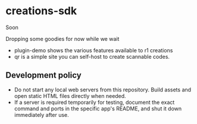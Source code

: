 # creations-sdk
Soon


Dropping some goodies for now while we wait
- plugin-demo shows the various features available to r1 creations
- qr is a simple site you can self-host to create scannable codes.

## Development policy

- Do not start any local web servers from this repository. Build assets and open static HTML files directly when needed.
- If a server is required temporarily for testing, document the exact command and ports in the specific app's README, and shut it down immediately after use.
